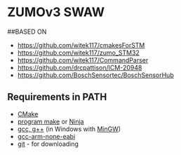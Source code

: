 # ZUMOv3 SWAW

##BASED ON
- https://github.com/witek117/cmakesForSTM
- https://github.com/witek117/zumo_STM32
- https://github.com/witek117/CommandParser
- https://github.com/drcpattison/ICM-20948
- https://github.com/BoschSensortec/BoschSensorHub

## Requirements in PATH
- [CMake](https://cmake.org/)
- [program make](https://www.gnu.org/software/make/) or [Ninja](https://ninja-build.org/)
- [gcc, g++](https://gcc.gnu.org/) (in Windows with [MinGW](https://www.youtube.com/watch?v=sXW2VLrQ3Bs))
- [gcc-arm-none-eabi](https://developer.arm.com/tools-and-software/open-source-software/developer-tools/gnu-toolchain/gnu-rm/downloads)
- [git](https://git-scm.com/downloads) - for downloading 

